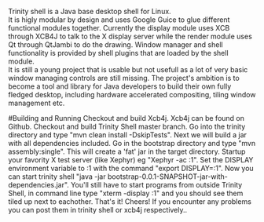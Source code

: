 Trinity shell is a Java base desktop shell for Linux.  
It is higly modular by design and uses Google Guice to glue different functional modules together. Currently the display module uses XCB through XCB4J to talk to the X display server while the render module uses Qt through QtJambi to do the drawing. Window manager and shell functionality is provided by shell plugins that are loaded by the shell module.  
It is still a young project that is usable but not usefull as a lot of very basic window managing controls are still missing. The project's ambition is to become a tool and library for Java developers to build their own fully fledged desktop, including hardware accelerated compositing, tiling window management etc.

#Building  and Running
Checkout and build Xcb4j. Xcb4j can be found on Github.
Checkout and build Trinity Shell master branch. Go into the trinity directory and type "mvn clean install -DskipTests". Next we will build a jar with all dependencies included. Go in the bootstrap directory and type "mvn assembly:single". This will create a 'fat' jar in the target directory. Startup your favority X test server (like Xephyr) eg "Xephyr -ac :1". Set the DISPLAY environment variable to :1 with the command "export DISPLAY=:1". Now you can start trinity shell "java -jar bootstrap-0.0.1-SNAPSHOT-jar-with-dependencies.jar". You'll still have to start programs from outside Trinity Shell, in command line type "xterm -display :1" and you should see them tiled up next to eachother. That's it! Cheers! If you encounter any problems you can post them in trinity shell or xcb4j respectively..
